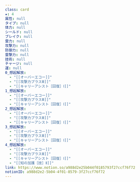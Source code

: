 ```yaml
---
class: card
★: 4
属性: null
タイプ: null
体力: null
シールド: null
ブレイク: null
霊力: null
攻撃力: null
防御力: null
霊撃力: null
技術: null
チャージ: null
運: null
0_想起解放:
  - "[[オーバーエコー]]"
  - "[[攻撃力プラスⅢ]]"
  - "[[キャリーアシスト［回復］Ⅰ]]"
1_想起解放:
  - "[[オーバーエコー]]"
  - "[[攻撃力プラスⅢ]]"
  - "[[キャリーアシスト［回復］Ⅰ]]"
2_想起解放:
  - "[[オーバーエコー]]"
  - "[[攻撃力プラスⅢ]]"
  - "[[キャリーアシスト［回復］Ⅰ]]"
3_想起解放:
  - "[[オーバーエコー]]"
  - "[[攻撃力プラスⅢ]]"
  - "[[キャリーアシスト［回復］Ⅰ]]"
4_想起解放:
  - "[[オーバーエコー]]"
  - "[[攻撃力プラスⅢ]]"
  - "[[キャリーアシスト［回復］Ⅰ]]"
  - "[[知の加護［技］Ⅱ]]"
link: https://www.notion.so/a988d2e25b044f0185793f27ccf76f72
notionID: a988d2e2-5b04-4f01-8579-3f27ccf76f72
---
```

